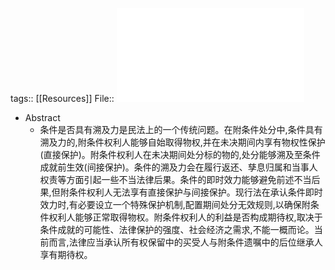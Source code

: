 tags:: [[Resources]]
File:: ![张_2021_论条件的溯及效力与即时效力.pdf](../assets/张_2021_论条件的溯及效力与即时效力_1650365829015_0.pdf)

- Abstract
	- 条件是否具有溯及力是民法上的一个传统问题。在附条件处分中,条件具有溯及力的,附条件权利人能够自始取得物权,并在未决期间内享有物权性保护(直接保护)。附条件权利人在未决期间处分标的物的,处分能够溯及至条件成就前生效(间接保护)。条件的溯及力会在履行返还、孳息归属和当事人权责等方面引起一些不当法律后果。条件的即时效力能够避免前述不当后果,但附条件权利人无法享有直接保护与间接保护。现行法在承认条件即时效力时,有必要设立一个特殊保护机制,配置期间处分无效规则,以确保附条件权利人能够正常取得物权。附条件权利人的利益是否构成期待权,取决于条件成就的可能性、法律保护的强度、社会经济之需求,不能一概而论。当前而言,法律应当承认所有权保留中的买受人与附条件遗嘱中的后位继承人享有期待权。